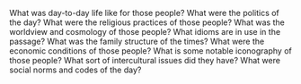 What was day-to-day life like for those people?
What were the politics of the day?
What were the religious practices of those people?
What was the worldview and cosmology of those people?
What idioms are in use in the passage?
What was the family structure of the times?
What were the economic conditions of those people?
What is some notable iconography of those people?
What sort of intercultural issues did they have?
What were social norms and codes of the day? 
